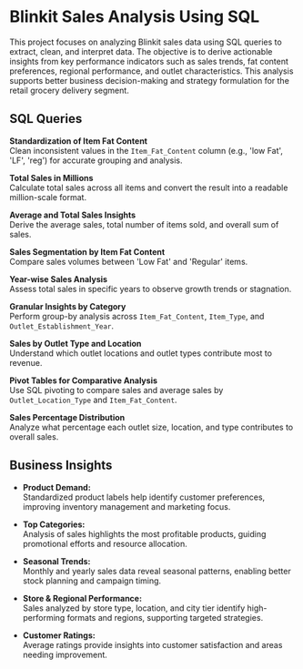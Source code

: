 # Blinkit Sales Analysis Using SQL

This project focuses on analyzing Blinkit sales data using SQL queries to extract, clean, and interpret data. The objective is to derive actionable insights from key performance indicators such as sales trends, fat content preferences, regional performance, and outlet characteristics. This analysis supports better business decision-making and strategy formulation for the retail grocery delivery segment.

## SQL Queries

**Standardization of Item Fat Content**  
   Clean inconsistent values in the `Item_Fat_Content` column (e.g., 'low Fat', 'LF', 'reg') for accurate grouping and analysis.

**Total Sales in Millions**  
   Calculate total sales across all items and convert the result into a readable million-scale format.

**Average and Total Sales Insights**  
   Derive the average sales, total number of items sold, and overall sum of sales.

**Sales Segmentation by Item Fat Content**  
   Compare sales volumes between 'Low Fat' and 'Regular' items.

**Year-wise Sales Analysis**  
   Assess total sales in specific years to observe growth trends or stagnation.

**Granular Insights by Category**  
   Perform group-by analysis across `Item_Fat_Content`, `Item_Type`, and `Outlet_Establishment_Year`.

**Sales by Outlet Type and Location**  
   Understand which outlet locations and outlet types contribute most to revenue.

**Pivot Tables for Comparative Analysis**  
   Use SQL pivoting to compare sales and average sales by `Outlet_Location_Type` and `Item_Fat_Content`.

**Sales Percentage Distribution**  
   Analyze what percentage each outlet size, location, and type contributes to overall sales.

## Business Insights

- **Product Demand:**  
  Standardized product labels help identify customer preferences, improving inventory management and marketing focus.

- **Top Categories:**  
  Analysis of sales highlights the most profitable products, guiding promotional efforts and resource allocation.

- **Seasonal Trends:**  
  Monthly and yearly sales data reveal seasonal patterns, enabling better stock planning and campaign timing.

- **Store & Regional Performance:**  
  Sales analyzed by store type, location, and city tier identify high-performing formats and regions, supporting targeted strategies.

- **Customer Ratings:**  
  Average ratings provide insights into customer satisfaction and areas needing improvement.
